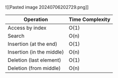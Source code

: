 ![[Pasted image 20240706202729.png]]

| Operation                 | Time Complexity |
| ------------------------- | --------------- |
| Access by index           | O(1)            |
| Search                    | O(n)            |
| Insertion (at the end)    | O(1)            |
| Insertion (in the middle) | O(n)            |
| Deletion (last element)   | O(1)            |
| Deletion (from middle)    | O(n)            |

